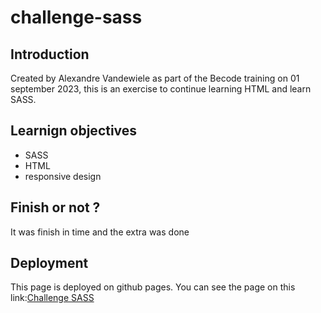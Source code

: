 # challenge-sass
## Introduction
Created by Alexandre Vandewiele as part of the Becode training on 01 september 2023, this is an exercise to continue learning HTML and learn SASS.

## Learnign objectives
- SASS
- HTML
- responsive design

## Finish or not ?
It was finish in time and the extra was done

## Deployment
This page is deployed on github pages. You can see the page on this link:[Challenge SASS](https://alexandrevdw.github.io/challenge-sass/)